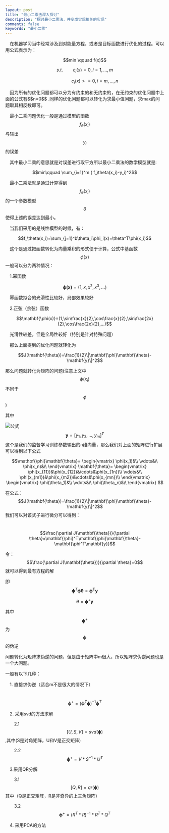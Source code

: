 ```yaml
---
layout: post
title: "最小二乘法深入探讨"
description: "探讨最小二乘法，并变成实现相关的实现"
comments: false
keywords: "最小二乘"
---
```


&emsp;在机器学习当中经常涉及到对能量方程，或者是目标函数进行优化的过程。可以用公式表示为：
<div style="text-align:center">
$$min \qquad f(x)$$

$$s.t.\qquad  c_i(x)=0,   i=1,...,m$$

$$     \qquad\qquad c_i(x)>=0,   i=m,...,n$$
</div>
&emsp;因为所有的优化问题都可以分为有约束的和无约束的，在无约束的优化问题中上面的公式有$$n=0$$
.同样的优化问题都可以转化为求最小值问题，求max的问题取其相反数即可。

&emsp;最小二乘问题优化一般是通过模型的函数$$f_\theta(x_i)$$与输出$$y_i$$的误差

&emsp;其中最小二乘的意思就是对误差进行取平方所以最小二乘法的数学模型就是:

$$min\qquad \sum_{i=1}^m ( f_\theta(x_i)-y_i)^2$$

&emsp;最小二乘法就是通过计算得到$$f_\theta(x_i)$$的一个参数模型$$\theta$$使得上述的误差达到最小。

&emsp;当我们采用的是线性模型的时候，有：

$$f_\theta(x_i)=\sum_{j=1}^b\theta_i\phi_i(x)=\theta^T\phi(x_i)$$

&emsp;这个是通过把函数转化为向量乘积的形式便于计算，公式中基函数$$\phi(x)$$一般可以分为两种情况：

&emsp;1.幂函数

$$\mathbf{\phi(x)}=(1,x,x^2,x^3,...)$$

&emsp;幂函数拟合的光滑性比较好，局部效果较好

&emsp;2.正弦（余弦）函数

$$\mathbf{\phi(x)}=(1,\sin\frac{x}{2},\cos\frac{x}{2},\sin\frac{2x}{2},\cos\frac{2x}{2},...)$$

&emsp;光滑性较差，但是全局性较好（特别是针对特殊问题）

&emsp;那么上面提到的优化问题就转化为

$$J(\mathbf{\theta})=\frac{1}{2}\|\mathbf{\phi}\mathbf{\theta}-\mathbf{y}\|^2$$

那么问题就转化为矩阵的问题(注意上文中$$\phi(x_i)$$不同于$$\phi$$)

其中

![公式](https://bytebucket.org/zhouyelihua/markdownphoto/raw/4d0da26257ebc00483d615e2210f20dd62668d29/latx.png)
&emsp;&emsp;$$\mathbf{y}=[y_1,y_2,...,y_m]^T$$这个是我们的监督学习训练参数输出的n维向量，那么我们对上面的矩阵进行扩展可以得到以下公式

$$\mathbf{\phi}\mathbf{\theta}= 
\begin{vmatrix}
\phi(x_1)&\\
\vdots&\\
\phi(x_n)&\\
\end{vmatrix}
\mathbf{\theta}=
\begin{vmatrix}
\phi(x_{11})&\phi(x_{12})&\cdots&\phi(x_{1n})\\
\vdots&\\
\phi(x_{m1})&\phi(x_{m2})&\cdots&\phi(x_{mn})\\
\end{vmatrix}
\begin{vmatrix}
\phi(\theta_1)&\\
\vdots&\\
\phi(\theta_n)&\\
\end{vmatrix}
$$

在公式：
&emsp;&emsp;$$J(\mathbf{\theta})=\frac{1}{2}\|\mathbf{\phi}\mathbf{\theta}-\mathbf{y}\|^2$$
我们可以对该式子进行微分可以得到：

&emsp;$$\frac{\partial J(\mathbf{\theta})}{\partial \theta}=\mathbf{\phi}^T\mathbf{\phi}\mathbf{\theta}-\mathbf{\phi^T\mathbf{y}}$$

令：$$\frac{\partial J(\mathbf{\theta})}{\partial \theta}=0$$就可以得到最有方程的解

即
$$\mathbf{\phi}^T\mathbf{\phi}\mathbf{\theta}=\mathbf{\phi^T\mathbf{y}}$$

 $$\theta=\mathbf{\phi}^{+}\mathbf{y}$$

其中$$\mathbf{\phi}^{+}$$为$$\mathbf{\phi}$$的伪逆

问题转化为矩阵求伪逆的问题，但是由于矩阵中m很大，所以矩阵求伪逆问题也是一个大问题。

一般有以下几种：

&emsp;1. 直接求伪逆（适合m不是很大的情况下）

&emsp;&emsp;$$\mathbf{\phi}^{+}=(\mathbf{\phi}^T\mathbf{\phi})^{-1}\mathbf{\phi}^T$$

&emsp;2. 采用svd的方法求解

  &emsp;&emsp;2.1 $$[U,S,V]=svd(\mathbf{\phi})$$,其中(S是对角矩阵，U和V是正交矩阵)

  &emsp;&emsp;2.2  $$\mathbf{\phi}^{+}=V*S^{-1}*U^T$$

  &emsp;3.采用QR分解
  
  &emsp;&emsp;3.1 $$[Q,R]=qr(\mathbf{\phi})$$其中（Q是正交矩阵，R是非奇异的上三角矩阵）

  &emsp;&emsp;3.2 $$\mathbf{\phi}^{+}=(R^T*R)^{-1}*R^T*Q^T$$

  &emsp;4. 采用PCA的方法
  















